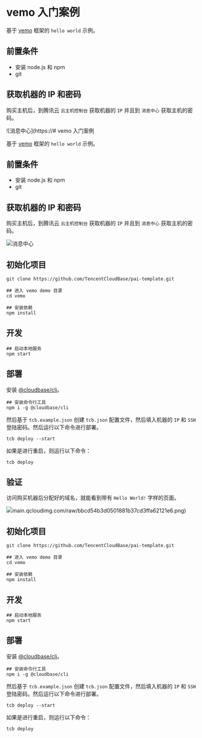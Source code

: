 # vemo 入门案例

基于 [vemo](https://github.com/vemoteam/vemo) 框架的 `hello world` 示例。

## 前置条件

* 安装 node.js 和 npm
* git

## 获取机器的 IP 和密码

购买主机后，到腾讯云 `云主机控制台` 获取机器的 `IP` 并且到 `消息中心` 获取主机的密码。

![消息中心](https://# vemo 入门案例

基于 [vemo](https://github.com/vemoteam/vemo) 框架的 `hello world` 示例。

## 前置条件

* 安装 node.js 和 npm
* git

## 获取机器的 IP 和密码

购买主机后，到腾讯云 `云主机控制台` 获取机器的 `IP` 并且到 `消息中心` 获取主机的密码。

![消息中心](https://main.qcloudimg.com/raw/bbcd54b3d0501881b37cd3ffa62121e6.png)

## 初始化项目

```shell
git clone https://github.com/TencentCloudBase/pai-template.git

## 进入 vemo demo 目录
cd vemo

## 安装依赖
npm install
```

## 开发

```shell
## 启动本地服务
npm start
```

## 部署

安装 [@cloudbase/cli](https://github.com/TencentCloudBase/cloud-base-cli)。

```shell
## 安装命令行工具
npm i -g @cloudbase/cli
```

然后基于 `tcb.example.json` 创建 `tcb.json` 配置文件，然后填入机器的 `IP` 和 `SSH` 登陆密码。然后运行以下命令进行部署。

```shell
tcb deploy --start
```

如果是进行重启，则运行以下命令：

```shell
tcb deploy
```

## 验证

访问购买机器后分配好的域名，就能看到带有 `Hello World!` 字样的页面。

![](https://main.qcloudimg.com/raw/d35b36607d5f02ee4b47b36a3401b0a9.png)main.qcloudimg.com/raw/bbcd54b3d0501881b37cd3ffa62121e6.png)

## 初始化项目

```shell
git clone https://github.com/TencentCloudBase/pai-template.git

## 进入 vemo demo 目录
cd vemo

## 安装依赖
npm install
```

## 开发

```shell
## 启动本地服务
npm start
```

## 部署

安装 [@cloudbase/cli](https://github.com/TencentCloudBase/cloud-base-cli)。

```shell
## 安装命令行工具
npm i -g @cloudbase/cli
```

然后基于 `tcb.example.json` 创建 `tcb.json` 配置文件，然后填入机器的 `IP` 和 `SSH` 登陆密码。然后运行以下命令进行部署。

```shell
tcb deploy --start
```

如果是进行重启，则运行以下命令：

```shell
tcb deploy
```